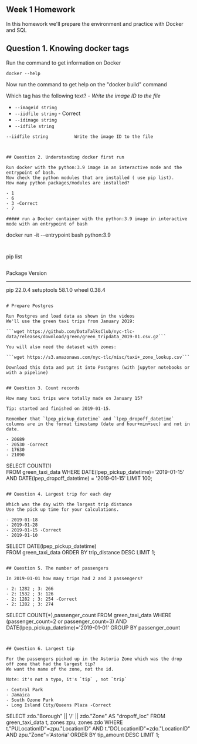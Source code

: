 ## Week 1 Homework

In this homework we'll prepare the environment 
and practice with Docker and SQL


## Question 1. Knowing docker tags

Run the command to get information on Docker 

```docker --help```

Now run the command to get help on the "docker build" command

Which tag has the following text? - *Write the image ID to the file* 

- `--imageid string`
- `--iidfile string` - Correct
- `--idimage string`
- `--idfile string`

```
--iidfile string          Write the image ID to the file
```
```


## Question 2. Understanding docker first run 

Run docker with the python:3.9 image in an interactive mode and the entrypoint of bash.
Now check the python modules that are installed ( use pip list). 
How many python packages/modules are installed?

- 1
- 6
- 3 -Correct
- 7

##### run a Docker container with the python:3.9 image in interactive mode with an entrypoint of bash
```
docker run -it --entrypoint bash python:3.9
```


```
pip list
```

```
Package    Version
---------- -------
pip        22.0.4
setuptools 58.1.0
wheel      0.38.4
```

# Prepare Postgres

Run Postgres and load data as shown in the videos
We'll use the green taxi trips from January 2019:

```wget https://github.com/DataTalksClub/nyc-tlc-data/releases/download/green/green_tripdata_2019-01.csv.gz```

You will also need the dataset with zones:

```wget https://s3.amazonaws.com/nyc-tlc/misc/taxi+_zone_lookup.csv```

Download this data and put it into Postgres (with jupyter notebooks or with a pipeline)


## Question 3. Count records 

How many taxi trips were totally made on January 15?

Tip: started and finished on 2019-01-15. 

Remember that `lpep_pickup_datetime` and `lpep_dropoff_datetime` columns are in the format timestamp (date and hour+min+sec) and not in date.

- 20689
- 20530 -Correct
- 17630
- 21090

```
SELECT 
	COUNT(1)		
FROM green_taxi_data 
WHERE
	DATE(lpep_pickup_datetime)='2019-01-15' AND
	DATE(lpep_dropoff_datetime) = '2019-01-15'
LIMIT 100;
```

## Question 4. Largest trip for each day

Which was the day with the largest trip distance
Use the pick up time for your calculations.

- 2019-01-18
- 2019-01-28
- 2019-01-15 -Correct
- 2019-01-10

```
SELECT 
DATE(lpep_pickup_datetime)	
FROM green_taxi_data 
ORDER BY  trip_distance DESC 
LIMIT 1;
```

## Question 5. The number of passengers

In 2019-01-01 how many trips had 2 and 3 passengers?
 
- 2: 1282 ; 3: 266
- 2: 1532 ; 3: 126
- 2: 1282 ; 3: 254 -Correct
- 2: 1282 ; 3: 274

```
SELECT COUNT(*),passenger_count
FROM 
green_taxi_data
WHERE
(passenger_count=2 or passenger_count=3) AND DATE(lpep_pickup_datetime)='2019-01-01'
GROUP BY
passenger_count
```


## Question 6. Largest tip

For the passengers picked up in the Astoria Zone which was the drop off zone that had the largest tip?
We want the name of the zone, not the id.

Note: it's not a typo, it's `tip` , not `trip`

- Central Park
- Jamaica
- South Ozone Park
- Long Island City/Queens Plaza -Correct

```
SELECT
	zdo."Borough" || '/' ||  zdo."Zone" AS "dropoff_loc"
FROM 
green_taxi_data t,
zones zpu,
zones zdo
WHERE 
t."PULocationID"=zpu."LocationID" AND
t."DOLocationID"=zdo."LocationID" AND 
zpu."Zone"='Astoria'
ORDER BY tip_amount DESC
LIMIT 1;
```
